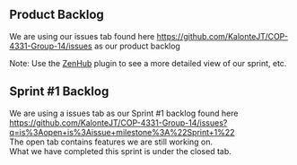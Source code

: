 **Product Backlog**
--------------------
We are using our issues tab found here https://github.com/KalonteJT/COP-4331-Group-14/issues as our product backlog

Note: Use the [ZenHub](https://www.zenhub.com/) plugin to see a more detailed view of our sprint, etc.

**Sprint #1 Backlog**
---------------------
We are using a issues tab as our Sprint #1 backlog found here<br />
https://github.com/KalonteJT/COP-4331-Group-14/issues?q=is%3Aopen+is%3Aissue+milestone%3A%22Sprint+1%22 <br />
The open tab contains features we are still working on.<br />
What we have completed this sprint is under the closed tab.
